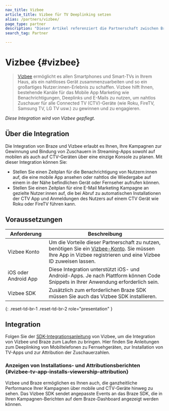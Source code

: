 ```yaml
---
nav_title: Vizbee
article_title: Vizbee für TV Deeplinking setzen
alias: /partners/vizbee/
page_type: partner
description: "Dieser Artikel referenziert die Partnerschaft zwischen Braze und Vizbee und beschreibt, wie Sie diese nutzen können, um TV Deeplinks zu setzen."
search_tag: Partner

---
```

# Vizbee {#vizbee}

> [Vizbee](https://vizbee.tv/) ermöglicht es allen Smartphones und Smart-TVs in Ihrem Haus, als ein nahtloses Gerät zusammenzuarbeiten und so ein großartiges Nutzer:innen-Erlebnis zu schaffen. Vizbee hilft Ihnen, bestehende Kanäle für das Mobile App Marketing wie Benachrichtigungen, Deeplinks und E-Mails zu nutzen, um nahtlos Zuschauer für alle Connected TV (CTV)-Geräte (wie Roku, FireTV, Samsung TV, LG TV usw.) zu gewinnen und zu engagieren.

_Diese Integration wird von Vizbee gepflegt._

## Über die Integration

Die Integration von Braze und Vizbee erlaubt es Ihnen, Ihre Kampagnen zur Gewinnung und Bindung von Zuschauern in Streaming-Apps sowohl auf mobilen als auch auf CTV-Geräten über eine einzige Konsole zu planen. Mit dieser Integration können Sie:
- Stellen Sie einen Zeitplan für die Benachrichtigung von Nutzern:innen auf, die eine mobile App ansehen oder nahtlos die Wiedergabe auf einem in der Nähe befindlichen Gerät oder Fernseher aufrufen können.
- Stellen Sie einen Zeitplan für eine E-Mail Marketing Kampagne an gezielte Nutzer:innen auf, die bei Abruf zu automatischen Installationen der CTV App und Anmeldungen des Nutzers auf einem CTV Gerät wie Roku oder FireTV führen kann.

## Voraussetzungen

| Anforderung | Beschreibung |
|---|---|
| Vizbee Konto | Um die Vorteile dieser Partnerschaft zu nutzen, benötigen Sie ein [Vizbee-Konto](https://vizbee.tv/). Sie müssen Ihre App in Vizbee registrieren und eine Vizbee ID zuweisen lassen. |
| iOS oder Android App | Diese Integration unterstützt iOS- und Android-Apps. Je nach Plattform können Code Snippets in Ihrer Anwendung erforderlich sein. |
| Vizbee SDK | Zusätzlich zum erforderlichen Braze SDK müssen Sie auch das Vizbee SDK installieren. |
{: .reset-td-br-1 .reset-td-br-2 role="presentation" }

## Integration

Folgen Sie der [SDK-Integrationsanleitung](https://console.vizbee.tv/app/vzb1765003429/develop/guides/ios-continuity) von Vizbee, um die Integration von Vizbee und Braze zum Laufen zu bringen. Hier finden Sie Anleitungen zum Deeplinking von Mobiltelefonen zu Fernsehgeräten, zur Installation von TV-Apps und zur Attribution der Zuschauerzahlen. 

### Anzeigen von Installations- und Attributionsberichten {#vizbee-tv-app-installs-viewership-attribution}

Vizbee und Braze ermöglichen es Ihnen auch, die ganzheitliche Performance Ihrer Kampagnen über mobile und CTV-Geräte hinweg zu sehen. Das Vizbee SDK sendet angepasste Events an das Braze SDK, die in Ihren Kampagnen-Berichten auf dem Braze-Dashboard angezeigt werden können.


